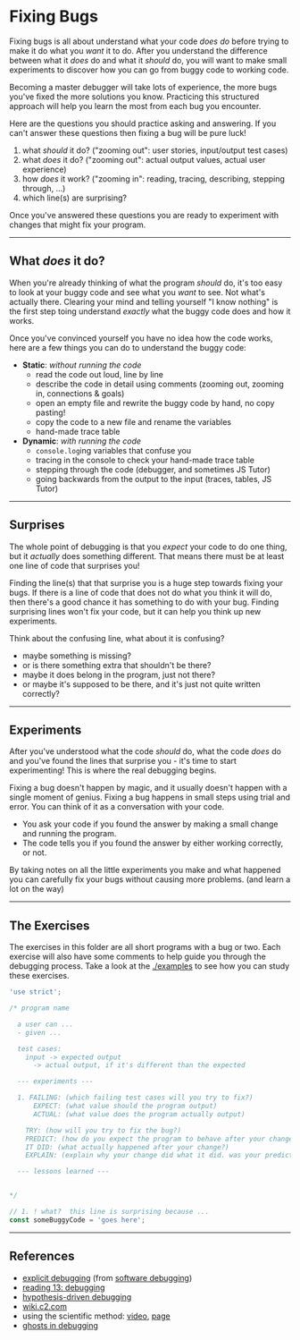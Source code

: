 # Fixing Bugs

Fixing bugs is all about understand what your code _does do_ before trying to
make it do what you _want_ it to do. After you understand the difference between
what it _does_ do and what it _should_ do, you will want to make small
experiments to discover how you can go from buggy code to working code.

Becoming a master debugger will take lots of experience, the more bugs you've
fixed the more solutions you know. Practicing this structured approach will help
you learn the most from each bug you encounter.

Here are the questions you should practice asking and answering. If you can't
answer these questions then fixing a bug will be pure luck!

1. what _should_ it do? ("zooming out": user stories, input/output test cases)
2. what _does_ it do? ("zooming out": actual output values, actual user
   experience)
3. how _does_ it work? ("zooming in": reading, tracing, describing, stepping
   through, ...)
4. which line(s) are surprising?

Once you've answered these questions you are ready to experiment with changes
that might fix your program.

---

## What _does_ it do?

When you're already thinking of what the program _should_ do, it's too easy to
look at your buggy code and see what you _want_ to see. Not what's actually
there. Clearing your mind and telling yourself "I know nothing" is the first
step toing understand _exactly_ what the buggy code does and how it works.

Once you've convinced yourself you have no idea how the code works, here are a
few things you can do to understand the buggy code:

- **Static**: _without running the code_
  - read the code out loud, line by line
  - describe the code in detail using comments (zooming out, zooming in,
    connections & goals)
  - open an empty file and rewrite the buggy code by hand, no copy pasting!
  - copy the code to a new file and rename the variables
  - hand-made trace table
- **Dynamic**: _with running the code_
  - `console.log`ing variables that confuse you
  - tracing in the console to check your hand-made trace table
  - stepping through the code (debugger, and sometimes JS Tutor)
  - going backwards from the output to the input (traces, tables, JS Tutor)

---

## Surprises

The whole point of debugging is that you _expect_ your code to do one thing, but
it _actually_ does something different. That means there must be at least one
line of code that surprises you!

Finding the line(s) that that surprise you is a huge step towards fixing your
bugs. If there is a line of code that does not do what you think it will do,
then there's a good chance it has something to do with your bug. Finding
surprising lines won't fix your code, but it can help you think up new
experiments.

Think about the confusing line, what about it is confusing?

- maybe something is missing?
- or is there something extra that shouldn't be there?
- maybe it does belong in the program, just not there?
- or maybe it's supposed to be there, and it's just not quite written correctly?

---

## Experiments

After you've understood what the code _should_ do, what the code _does_ do and
you've found the lines that surprise you - it's time to start experimenting!
This is where the real debugging begins.

Fixing a bug doesn't happen by magic, and it usually doesn't happen with a
single moment of genius. Fixing a bug happens in small steps using trial and
error. You can think of it as a conversation with your code.

- You ask your code if you found the answer by making a small change and running
  the program.
- The code tells you if you found the answer by either working correctly, or
  not.

By taking notes on all the little experiments you make and what happened you can
carefully fix your bugs without causing more problems. (and learn a lot on the
way)

---

## The Exercises

The exercises in this folder are all short programs with a bug or two. Each
exercise will also have some comments to help guide you through the debugging
process. Take a look at the [./examples](./examples) to see how you can study
these exercises.

```js
'use strict';

/* program name

  a user can ...
  - given ...

  test cases:
    input -> expected output
      -> actual output, if it's different than the expected

  --- experiments ---

  1. FAILING: (which failing test cases will you try to fix?)
      EXPECT: (what value should the program output)
      ACTUAL: (what value does the program actually output)

    TRY: (how will you try to fix the bug?)
    PREDICT: (how do you expect the program to behave after your change?)
    IT DID: (what actually happened after your change?)
    EXPLAIN: (explain why your change did what it did. was your prediction correct?)

  --- lessons learned ---


*/

// 1. ! what?  this line is surprising because ...
const someBuggyCode = 'goes here';
```

---

## References

- [explicit debugging](https://www.youtube.com/watch?v=1vWQ8vHBD4A) (from
  [software debugging](https://www.udacity.com/course/software-debugging--cs259))
- [reading 13: debugging](https://web.mit.edu/6.031/www/fa17/classes/13-debugging/)
- [hypothesis-driven debugging](https://tech.residebrokerage.com/hypothesis-driven-debugging-bf1a4509f404)
- [wiki.c2.com](https://wiki.c2.com/?DebuggingAndTheScientificMethod)
- using the scientific method: [video](https://youtu.be/bCHRCehDOq0?t=1383),
  [page](https://www.debuggingbook.org/html/Intro_Debugging.html#The-Scientific-Method)
- [ghosts in debugging](https://third-bit.com/2021/03/27/ghosts-in-debugging/)
